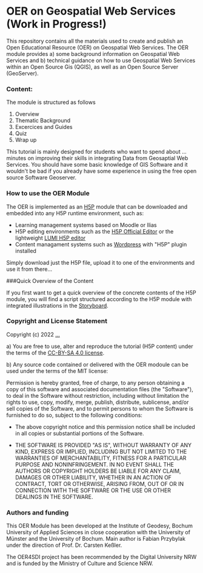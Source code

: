 # OER on Geospatial Web Services (Work in Progress!)          

This repository contains all the materials used to create and publish an Open Educational Resource (OER) on Geospatial Web Services. The OER module provides a) some background information on Geospatial Web Services and b) technical guidance on how to use Geospatial Web Services within an Open Source Gis (QGIS), as well as an Open Source Server (GeoServer). 

### Content:
The module is structured as follows

1. Overview
2. Thematic Background 
3. Excercices and Guides
4. Quiz
5. Wrap up 

This tutorial is mainly designed for students who want to spend about ... minutes on improving their skills in integrating Data from Geosaptial Web Services. You should have some basic knowledge of GIS Software and it wouldn't be bad if you already have some experience in using the free open source Software Geoserver.

### How to use the OER Module

The OER is implemented as an  [H5P](https://h5p.org/) module that can be downloaded and embedded into any H5P runtime environment, such as: 
- Learning management systems based on Moodle or Ilias 
- H5P editing environments such as the [H5P Official Editor](https://h5p.org/) or the lightweight [LUMI H5P editor](https://lumi.education/)
- Content managament systems such as [Wordpress](https://wordpress.com/) with "H5P" plugin installed

Simply download just the H5P file, upload it to one of the environments and use it from there...

###Quick Overview of the Content

If you first want to get a quick overview of the concrete contents of the H5P module, you will find a script structured according to the H5P module with integrated illustrations in the [Storyboard](/StoryBoard_Deutsch.md). 

### Copyright and License Statement

Copyright (c) 2022 [...](...)

a) You are free to use, alter and reproduce the tutorial (H5P content) under the terms of the [CC-BY-SA 4.0 license](https://creativecommons.org/licenses/by-sa/4.0/legalcode). 

b) Any source code contained or delivered with the OER modoule can be used under the terms of the MIT license:

Permission is hereby granted, free of charge, to any person obtaining a copy of this software and associated documentation files (the "Software"), to deal in the Software without restriction, including without limitation the rights to use, copy, modify, merge, publish, distribute, sublicense, and/or sell
copies of the Software, and to permit persons to whom the Software is furnished to do so, subject to the following conditions:

* The above copyright notice and this permission notice shall be included in all
copies or substantial portions of the Software.

* THE SOFTWARE IS PROVIDED "AS IS", WITHOUT WARRANTY OF ANY KIND, EXPRESS OR IMPLIED, INCLUDING BUT NOT LIMITED TO THE WARRANTIES OF MERCHANTABILITY,
FITNESS FOR A PARTICULAR PURPOSE AND NONINFRINGEMENT. IN NO EVENT SHALL THE AUTHORS OR COPYRIGHT HOLDERS BE LIABLE FOR ANY CLAIM, DAMAGES OR OTHER
LIABILITY, WHETHER IN AN ACTION OF CONTRACT, TORT OR OTHERWISE, ARISING FROM, OUT OF OR IN CONNECTION WITH THE SOFTWARE OR THE USE OR OTHER DEALINGS IN THE
SOFTWARE. 

### Authors and funding

This OER Module has been developed at the Institute of Geodesy, Bochum University of Applied Sciences in close cooperation with the University of Münster and the University of Bochum. Main author is Fabian Przybylak under the direction of Prof. Dr. Carsten Keßler.

The OER4SDI project has been recommended by the Digital University NRW and is funded by the Ministry of Culture and Science NRW.
